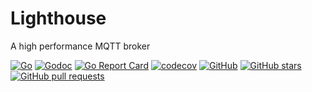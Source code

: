 # Lighthouse

A high performance MQTT broker

[![Go](https://github.com/yunqi/lighthouse/actions/workflows/go.yml/badge.svg)](https://github.com/yunqi/lighthouse/actions/workflows/go.yml)
[![Godoc](https://img.shields.io/badge/godoc-reference-brightgreen)](https://pkg.go.dev/github.com/yunqi/lighthouse)
[![Go Report Card](https://goreportcard.com/badge/github.com/yunqi/lighthouse)](https://goreportcard.com/report/github.com/yunqi/lighthouse)
[![codecov](https://codecov.io/gh/yunqi/lighthouse/branch/master/graph/badge.svg?token=PGEOJVIkZB)](https://codecov.io/gh/yunqi/lighthouse)
[![GitHub](https://img.shields.io/github/license/yunqi/lighthouse)](https://github.com/yunqi/lighthouse/blob/master/LICENSE)
[![GitHub stars](https://img.shields.io/github/stars/yunqi/lighthouse)](https://github.com/yunqi/lighthouse/stargazers)
[![GitHub pull requests](https://img.shields.io/github/issues-pr-raw/yunqi/lighthouse)](https://github.com/yunqi/lighthouse/pulls)
